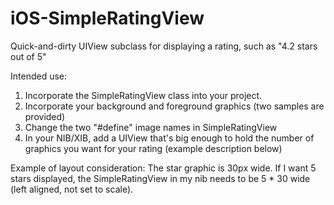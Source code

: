 iOS-SimpleRatingView
====================

Quick-and-dirty UIView subclass for displaying a rating, such as "4.2 stars out of 5"


Intended use: 
1. Incorporate the SimpleRatingView class into your project.
2. Incorporate your background and foreground graphics (two samples are provided)
3. Change the two "#define" image names in SimpleRatingView
4. In your NIB/XIB, add a UIView that's big enough to hold the number of graphics you want for your rating (example description below)

Example of layout consideration: 
The star graphic is 30px wide. If I want 5 stars displayed, the SimpleRatingView in my nib needs to be 5 * 30 wide (left aligned, not set to scale).


